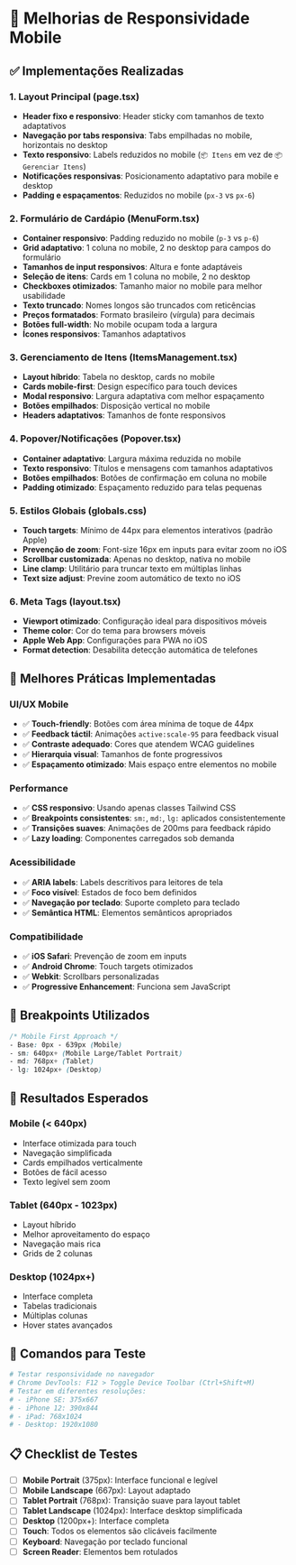 # 📱 Melhorias de Responsividade Mobile

## ✅ Implementações Realizadas

### 1. **Layout Principal (page.tsx)**
- **Header fixo e responsivo**: Header sticky com tamanhos de texto adaptativos
- **Navegação por tabs responsiva**: Tabs empilhadas no mobile, horizontais no desktop
- **Texto responsivo**: Labels reduzidos no mobile (`📦 Itens` em vez de `📦 Gerenciar Itens`)
- **Notificações responsivas**: Posicionamento adaptativo para mobile e desktop
- **Padding e espaçamentos**: Reduzidos no mobile (`px-3` vs `px-6`)

### 2. **Formulário de Cardápio (MenuForm.tsx)**
- **Container responsivo**: Padding reduzido no mobile (`p-3` vs `p-6`)
- **Grid adaptativo**: 1 coluna no mobile, 2 no desktop para campos do formulário
- **Tamanhos de input responsivos**: Altura e fonte adaptáveis
- **Seleção de itens**: Cards em 1 coluna no mobile, 2 no desktop
- **Checkboxes otimizados**: Tamanho maior no mobile para melhor usabilidade
- **Texto truncado**: Nomes longos são truncados com reticências
- **Preços formatados**: Formato brasileiro (vírgula) para decimais
- **Botões full-width**: No mobile ocupam toda a largura
- **Ícones responsivos**: Tamanhos adaptativos

### 3. **Gerenciamento de Itens (ItemsManagement.tsx)**
- **Layout híbrido**: Tabela no desktop, cards no mobile
- **Cards mobile-first**: Design específico para touch devices
- **Modal responsivo**: Largura adaptativa com melhor espaçamento
- **Botões empilhados**: Disposição vertical no mobile
- **Headers adaptativos**: Tamanhos de fonte responsivos

### 4. **Popover/Notificações (Popover.tsx)**
- **Container adaptativo**: Largura máxima reduzida no mobile
- **Texto responsivo**: Títulos e mensagens com tamanhos adaptativos
- **Botões empilhados**: Botões de confirmação em coluna no mobile
- **Padding otimizado**: Espaçamento reduzido para telas pequenas

### 5. **Estilos Globais (globals.css)**
- **Touch targets**: Mínimo de 44px para elementos interativos (padrão Apple)
- **Prevenção de zoom**: Font-size 16px em inputs para evitar zoom no iOS
- **Scrollbar customizada**: Apenas no desktop, nativa no mobile
- **Line clamp**: Utilitário para truncar texto em múltiplas linhas
- **Text size adjust**: Previne zoom automático de texto no iOS

### 6. **Meta Tags (layout.tsx)**
- **Viewport otimizado**: Configuração ideal para dispositivos móveis
- **Theme color**: Cor do tema para browsers móveis
- **Apple Web App**: Configurações para PWA no iOS
- **Format detection**: Desabilita detecção automática de telefones

## 🎯 Melhores Práticas Implementadas

### **UI/UX Mobile**
- ✅ **Touch-friendly**: Botões com área mínima de toque de 44px
- ✅ **Feedback táctil**: Animações `active:scale-95` para feedback visual
- ✅ **Contraste adequado**: Cores que atendem WCAG guidelines
- ✅ **Hierarquia visual**: Tamanhos de fonte progressivos
- ✅ **Espaçamento otimizado**: Mais espaço entre elementos no mobile

### **Performance**
- ✅ **CSS responsivo**: Usando apenas classes Tailwind CSS
- ✅ **Breakpoints consistentes**: `sm:`, `md:`, `lg:` aplicados consistentemente
- ✅ **Transições suaves**: Animações de 200ms para feedback rápido
- ✅ **Lazy loading**: Componentes carregados sob demanda

### **Acessibilidade**
- ✅ **ARIA labels**: Labels descritivos para leitores de tela
- ✅ **Foco visível**: Estados de foco bem definidos
- ✅ **Navegação por teclado**: Suporte completo para teclado
- ✅ **Semântica HTML**: Elementos semânticos apropriados

### **Compatibilidade**
- ✅ **iOS Safari**: Prevenção de zoom em inputs
- ✅ **Android Chrome**: Touch targets otimizados
- ✅ **Webkit**: Scrollbars personalizadas
- ✅ **Progressive Enhancement**: Funciona sem JavaScript

## 📐 Breakpoints Utilizados

```css
/* Mobile First Approach */
- Base: 0px - 639px (Mobile)
- sm: 640px+ (Mobile Large/Tablet Portrait)
- md: 768px+ (Tablet)
- lg: 1024px+ (Desktop)
```

## 🚀 Resultados Esperados

### **Mobile (< 640px)**
- Interface otimizada para touch
- Navegação simplificada
- Cards empilhados verticalmente
- Botões de fácil acesso
- Texto legível sem zoom

### **Tablet (640px - 1023px)**
- Layout híbrido
- Melhor aproveitamento do espaço
- Navegação mais rica
- Grids de 2 colunas

### **Desktop (1024px+)**
- Interface completa
- Tabelas tradicionais
- Múltiplas colunas
- Hover states avançados

## 🔧 Comandos para Teste

```bash
# Testar responsividade no navegador
# Chrome DevTools: F12 > Toggle Device Toolbar (Ctrl+Shift+M)
# Testar em diferentes resoluções:
# - iPhone SE: 375x667
# - iPhone 12: 390x844
# - iPad: 768x1024
# - Desktop: 1920x1080
```

## 📋 Checklist de Testes

- [ ] **Mobile Portrait** (375px): Interface funcional e legível
- [ ] **Mobile Landscape** (667px): Layout adaptado
- [ ] **Tablet Portrait** (768px): Transição suave para layout tablet
- [ ] **Tablet Landscape** (1024px): Interface desktop simplificada
- [ ] **Desktop** (1200px+): Interface completa
- [ ] **Touch**: Todos os elementos são clicáveis facilmente
- [ ] **Keyboard**: Navegação por teclado funcional
- [ ] **Screen Reader**: Elementos bem rotulados
